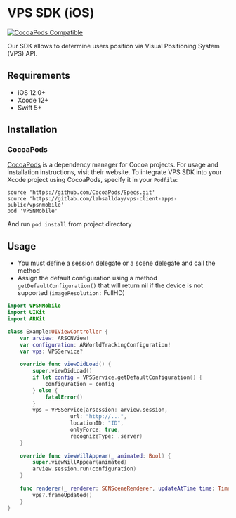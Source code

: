 # VPS SDK (iOS)
[![CocoaPods Compatible](https://img.shields.io/badge/pod-0.0.2-brightgreen)](https://img.shields.io/badge/pod-0.0.2-brightgreen)  

Our SDK allows to determine users position via Visual Positioning System (VPS) API.

## Requirements

- iOS 12.0+
- Xcode 12+
- Swift 5+

## Installation

### CocoaPods

[CocoaPods](https://cocoapods.org) is a dependency manager for Cocoa projects. For usage and installation instructions, visit their website. To integrate VPS SDK into your Xcode project using CocoaPods, specify it in your `Podfile`:

```
source 'https://github.com/CocoaPods/Specs.git'
source 'https://gitlab.com/labsallday/vps-client-apps-public/vpsnmobile'
pod 'VPSNMobile'
```
And run `pod install` from project directory

## Usage

* You must define a session delegate or a scene delegate and call the method
* Assign the default configuration using a method `getDefaultConfiguration()` that will return nil if the device is not supported (`imageResolution:` FullHD)

```swift
import VPSNMobile
import UIKit
import ARKit

class Example:UIViewController {
    var arview: ARSCNView!
    var configuration: ARWorldTrackingConfiguration!
    var vps: VPSService?
    
    override func viewDidLoad() {
        super.viewDidLoad()
        if let config = VPSService.getDefaultConfiguration() {
            configuration = config
        } else {
            fatalError()
        }
        vps = VPSService(arsession: arview.session,
                    url: "http://...",
                    locationID: "ID",
                    onlyForce: true,
                    recognizeType: .server)
    }
    
    override func viewWillAppear(_ animated: Bool) {
        super.viewWillAppear(animated)
        arview.session.run(configuration)
    }
    
    func renderer(_ renderer: SCNSceneRenderer, updateAtTime time: TimeInterval) {
        vps?.frameUpdated()
    }
}
```
